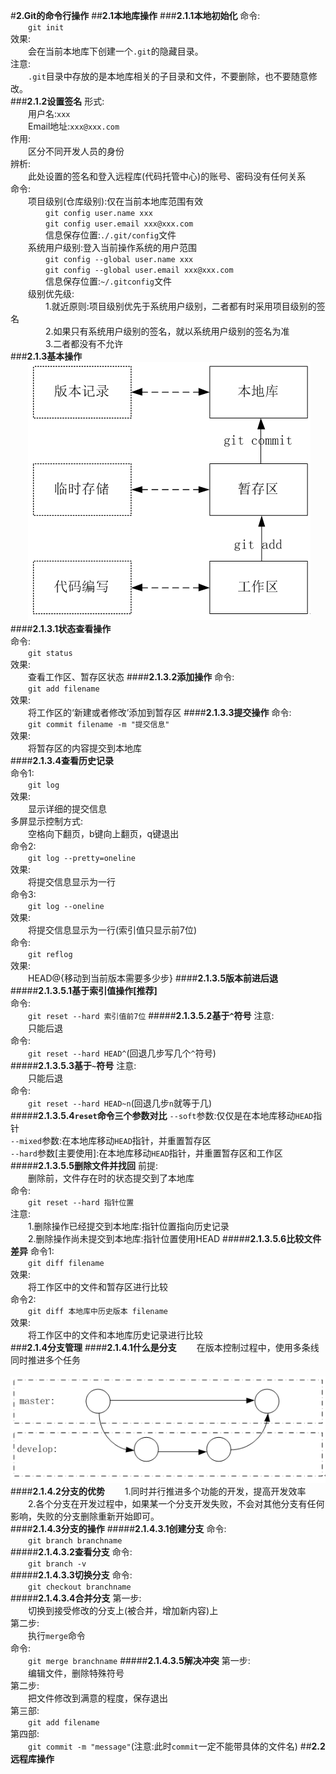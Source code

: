 #**2.Git的命令行操作**
##**2.1本地库操作**
###**2.1.1本地初始化**
命令:  
&emsp;&emsp;`git init`  
效果:  
&emsp;&emsp;会在当前本地库下创建一个`.git`的隐藏目录。  
注意:  
&emsp;&emsp;`.git`目录中存放的是本地库相关的子目录和文件，不要删除，也不要随意修改。  
###**2.1.2设置签名**
形式:  
&emsp;&emsp;用户名:`xxx`  
&emsp;&emsp;Email地址:`xxx@xxx.com`  
作用:  
&emsp;&emsp;区分不同开发人员的身份  
辨析:  
&emsp;&emsp;此处设置的签名和登入远程库(代码托管中心)的账号、密码没有任何关系  
命令:  
&emsp;&emsp;项目级别(仓库级别):仅在当前本地库范围有效  
&emsp;&emsp;&emsp;&emsp;`git config user.name xxx`  
&emsp;&emsp;&emsp;&emsp;`git config user.email xxx@xxx.com`  
&emsp;&emsp;&emsp;&emsp;信息保存位置:`./.git/config`文件  
&emsp;&emsp;系统用户级别:登入当前操作系统的用户范围  
&emsp;&emsp;&emsp;&emsp;`git config --global user.name xxx`  
&emsp;&emsp;&emsp;&emsp;`git config --global user.email xxx@xxx.com`  
&emsp;&emsp;&emsp;&emsp;信息保存位置:`~/.gitconfig`文件  
&emsp;&emsp;级别优先级:  
&emsp;&emsp;&emsp;&emsp;1.就近原则:项目级别优先于系统用户级别，二者都有时采用项目级别的签名  
&emsp;&emsp;&emsp;&emsp;2.如果只有系统用户级别的签名，就以系统用户级别的签名为准  
&emsp;&emsp;&emsp;&emsp;3.二者都没有不允许  
###**2.1.3基本操作**  
&emsp;&emsp;![](../pictures/process-1.PNG)  
####**2.1.3.1状态查看操作**  
命令:  
&emsp;&emsp;`git status`  
效果:  
&emsp;&emsp;查看工作区、暂存区状态
####**2.1.3.2添加操作**
命令:  
&emsp;&emsp;`git add filename`  
效果:  
&emsp;&emsp;将工作区的‘新建或者修改’添加到暂存区
####**2.1.3.3提交操作**
命令:  
&emsp;&emsp;`git commit filename -m "提交信息"`  
效果:  
&emsp;&emsp;将暂存区的内容提交到本地库  
####**2.1.3.4查看历史记录**  
命令1:  
&emsp;&emsp;`git log`  
效果:  
&emsp;&emsp;显示详细的提交信息  
多屏显示控制方式:  
&emsp;&emsp;空格向下翻页，b键向上翻页，q键退出  
命令2:  
&emsp;&emsp;`git log --pretty=oneline`  
效果:  
&emsp;&emsp;将提交信息显示为一行  
命令3:  
&emsp;&emsp;`git log --oneline`  
效果:  
&emsp;&emsp;将提交信息显示为一行(索引值只显示前7位)  
命令:  
&emsp;&emsp;`git reflog`  
效果:  
&emsp;&emsp;HEAD@{移动到当前版本需要多少步}
####**2.1.3.5版本前进后退**
#####**2.1.3.5.1基于索引值操作[推荐]**  
命令:  
&emsp;&emsp;`git reset --hard 索引值前7位`
#####**2.1.3.5.2基于`^`符号**
注意:  
&emsp;&emsp;只能后退  
命令:  
&emsp;&emsp;`git reset --hard HEAD^`(回退几步写几个`^`符号)  
#####**2.1.3.5.3基于`~`符号**
注意:  
&emsp;&emsp;只能后退  
命令:  
&emsp;&emsp;`git reset --hard HEAD~n`(回退几步`n`就等于几)  
#####**2.1.3.5.4`reset`命令三个参数对比**
`--soft`参数:仅仅是在本地库移动`HEAD`指针  
`--mixed`参数:在本地库移动`HEAD`指针，并重置暂存区  
`--hard`参数[主要使用]:在本地库移动`HEAD`指针，并重置暂存区和工作区
#####**2.1.3.5.5删除文件并找回**
前提:  
&emsp;&emsp;删除前，文件存在时的状态提交到了本地库  
命令:  
&emsp;&emsp;`git reset --hard 指针位置`  
注意:  
&emsp;&emsp;1.删除操作已经提交到本地库:指针位置指向历史记录  
&emsp;&emsp;2.删除操作尚未提交到本地库:指针位置使用HEAD
#####**2.1.3.5.6比较文件差异**
命令1:  
&emsp;&emsp;`git diff filename`  
效果:  
&emsp;&emsp;将工作区中的文件和暂存区进行比较  
命令2:  
&emsp;&emsp;`git diff 本地库中历史版本 filename`  
效果:  
&emsp;&emsp;将工作区中的文件和本地库历史记录进行比较  
###**2.1.4分支管理**
####**2.1.4.1什么是分支**
&emsp;&emsp;在版本控制过程中，使用多条线同时推进多个任务  
&emsp;&emsp;![](../pictures/branch-1.PNG)
####**2.1.4.2分支的优势**
&emsp;&emsp;1.同时并行推进多个功能的开发，提高开发效率  
&emsp;&emsp;2.各个分支在开发过程中，如果某一个分支开发失败，不会对其他分支有任何影响，失败的分支删除重新开始即可。  
####**2.1.4.3分支的操作**
#####**2.1.4.3.1创建分支**
命令:  
&emsp;&emsp;`git branch branchname`  
#####**2.1.4.3.2查看分支**
命令:  
&emsp;&emsp;`git branch -v`  
#####**2.1.4.3.3切换分支**
命令:  
&emsp;&emsp;`git checkout branchname`  
#####**2.1.4.3.4合并分支**
第一步:  
&emsp;&emsp;切换到接受修改的分支上(被合并，增加新内容)上  
第二步:  
&emsp;&emsp;执行`merge`命令  
命令:  
&emsp;&emsp;`git merge branchname`
#####**2.1.4.3.5解决冲突**
第一步:  
&emsp;&emsp;编辑文件，删除特殊符号  
第二步:  
&emsp;&emsp;把文件修改到满意的程度，保存退出  
第三部:  
&emsp;&emsp;`git add filename`  
第四部:  
&emsp;&emsp;`git commit -m "message"`(注意:此时`commit`一定不能带具体的文件名)
##**2.2远程库操作**